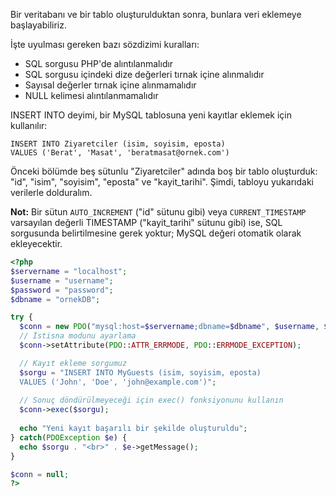 Bir veritabanı ve bir tablo oluşturulduktan sonra, bunlara veri eklemeye başlayabiliriz.

İşte uyulması gereken bazı sözdizimi kuralları:

- SQL sorgusu PHP'de alıntılanmalıdır
- SQL sorgusu içindeki dize değerleri tırnak içine alınmalıdır
- Sayısal değerler tırnak içine alınmamalıdır
- NULL kelimesi alıntılanmamalıdır

INSERT INTO deyimi, bir MySQL tablosuna yeni kayıtlar eklemek için kullanılır:

```MySQL 
INSERT INTO Ziyaretciler (isim, soyisim, eposta)
VALUES ('Berat', 'Masat', 'beratmasat@ornek.com')
```

Önceki bölümde beş sütunlu "Ziyaretciler" adında boş bir tablo oluşturduk: "id", "isim", "soyisim", "eposta" ve "kayit_tarihi". Şimdi, tabloyu yukarıdaki verilerle dolduralım.

**Not:** Bir sütun `AUTO_INCREMENT` ("id" sütunu gibi) veya `CURRENT_TIMESTAMP` varsayılan değerli TIMESTAMP ("kayit_tarihi" sütunu gibi) ise, SQL sorgusunda belirtilmesine gerek yoktur; MySQL değeri otomatik olarak ekleyecektir.

```PHP title:'PDO ile MySQL tablosuna veri ekleme'
<?php
$servername = "localhost";
$username = "username";
$password = "password";
$dbname = "ornekDB";

try {
  $conn = new PDO("mysql:host=$servername;dbname=$dbname", $username, $password);
  // İstisna modunu ayarlama
  $conn->setAttribute(PDO::ATTR_ERRMODE, PDO::ERRMODE_EXCEPTION);

  // Kayıt ekleme sorgumuz
  $sorgu = "INSERT INTO MyGuests (isim, soyisim, eposta)
  VALUES ('John', 'Doe', 'john@example.com')";
  
  // Sonuç döndürülmeyeceği için exec() fonksiyonunu kullanın
  $conn->exec($sorgu);
  
  echo "Yeni kayıt başarılı bir şekilde oluşturuldu";
} catch(PDOException $e) {
  echo $sorgu . "<br>" . $e->getMessage();
}

$conn = null;
?>
```